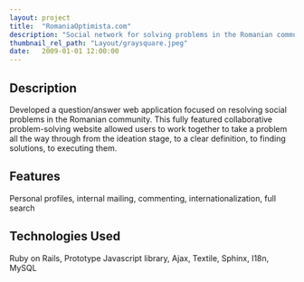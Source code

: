 ```yaml
---
layout: project
title:  "RomaniaOptimista.com"
description: "Social network for solving problems in the Romanian community"
thumbnail_rel_path: "Layout/graysquare.jpeg"
date:   2009-01-01 12:00:00
---
```


## Description

Developed a question/answer web application focused on resolving social problems in the Romanian community. This fully featured collaborative problem-solving website allowed users to work together to take a problem all the way through from the ideation stage, to a clear definition, to finding solutions, to executing them.

## Features

Personal profiles, internal mailing, commenting, internationalization, full search

## Technologies Used

Ruby on Rails, Prototype Javascript library, Ajax, Textile, Sphinx, I18n, MySQL


